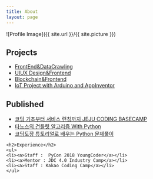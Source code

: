 ```yaml
---
title: About
layout: page
---
```

![Profile Image]({{ site.url }}/{{ site.picture }})




<h2>Projects</h2>

<ul>
	<li><a href="https://h1m4.github.io/KEPCO-bussiness-idea-hackathon/">FrontEnd&DataCrawling</a></li>
	<li><a href="https://github.com/h1m4/parkinglot_share">UIUX Design&Frontend</a></li>
	<li><a href="https://github.com/h1m4/blockchain">Blockchain&Frontend</a></li>
	<li><a href="https://github.com/h1m4/capstone_design_2018">IoT Project with Arduino and AppInventor</a></li>
</ul>

<h2>Published</h2>
<ul>
	<li><a href="https://ridibooks.com/v2/Detail?id=2773000021&_s=search&_q=%EC%BD%94%EB%94%A9%20%EA%B8%B0%EC%B4%88%EB%B6%80%ED%84%B0%20%EC%84%9C%EB%B9%84%EC%8A%A4%20%EB%9F%B0%EC%B9%AD%EA%B9%8C%EC%A7%80%20JEJU%20CODING%20BASECAMP">코딩 기초부터 서비스 런칭까지 JEJU CODING BASECAMP</a></li>
	<li><a href="https://ridibooks.com/v2/Detail?id=2773000015&_s=search&_q=%EC%B6%9C%ED%8C%90%EC%82%AC%3A%EC%82%AC%EB%8F%84%EC%B6%9C%ED%8C%90">타노스의 건틀릿 알고리즘 With Python</a></li>
	<li><a href="https://ridibooks.com/v2/Detail?id=2773000011&_s=search&_q=%EC%BD%94%EB%94%A9%EB%8F%84%EC%9E%A5%20%ED%8A%9C%ED%86%A0%EB%A6%AC%EC%96%BC%EB%A1%9C%20%EB%B0%B0%EC%9A%B0%EB%8A%94%20Python%20%EB%AC%B8%EC%A0%9C%ED%92%80%EC%9D%B4">코딩도장 튜토리얼로 배우는 Python 문제풀이</a></li>
</ul>

	<h2>Experience</h2>
	<ul>
	<li><a>Staff :  PyCon 2018 YoungCoder</a></li>
	<li><a>Mentor : JDC 4.0 Industry Camp</a></li>
	<li><a>Staff : Kakao Coding Camp</a></li>
	</ul>
